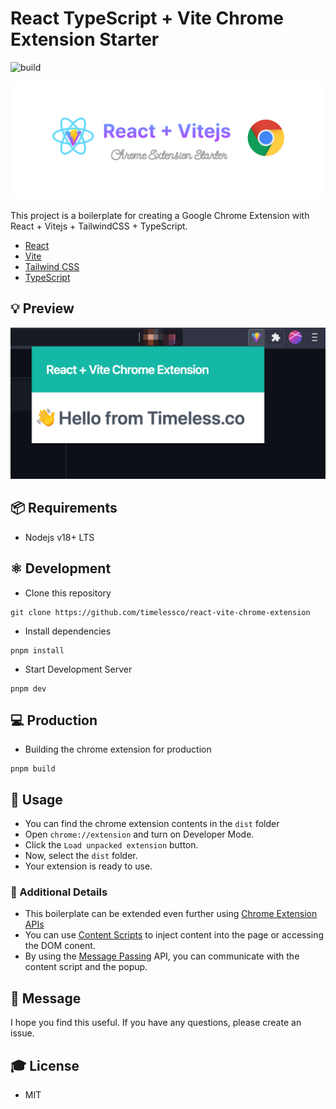 # React TypeScript + Vite Chrome Extension Starter

![build](https://github.com/timelessco/react-vite-chrome-extension/workflows/build/badge.svg)

![react-vite-chrome-extension](./assets/cover.png)

This project is a boilerplate for creating a Google Chrome Extension with React + Vitejs + TailwindCSS + TypeScript.

- [React](https://reactjs.org/)
- [Vite](https://vitejs.dev/)
- [Tailwind CSS](https://tailwindcss.com/)
- [TypeScript](https://www.typescriptlang.org/)

## :bulb: Preview

![react-vite-chrome-extension](./assets/preview.png)

## :package: Requirements

- Nodejs v18+ LTS

## :atom_symbol: Development

- Clone this repository

```
git clone https://github.com/timelessco/react-vite-chrome-extension
```

- Install dependencies

```
pnpm install
```

- Start Development Server

```
pnpm dev
```

## :computer: Production

- Building the chrome extension for production

```
pnpm build
```

## :rocket: Usage

- You can find the chrome extension contents in the `dist` folder
- Open `chrome://extension` and turn on Developer Mode.
- Click the `Load unpacked extension` button.
- Now, select the `dist` folder.
- Your extension is ready to use.

### :hamburger: Additional Details

- This boilerplate can be extended even further using [Chrome Extension APIs](https://developer.chrome.com/docs/extensions/reference/)
- You can use [Content Scripts](https://developer.chrome.com/docs/extensions/mv3/content_scripts/) to inject content into the page or accessing the DOM conent.
- By using the [Message Passing](https://developer.chrome.com/extensions/messaging) API, you can communicate with the content script and the popup.

## :green_heart: Message

I hope you find this useful. If you have any questions, please create an issue.

## :mortar_board: License

- MIT

